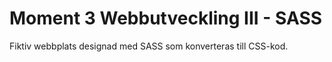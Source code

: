 # Moment 3 Webbutveckling III - SASS

Fiktiv webbplats designad med SASS som konverteras till CSS-kod.

